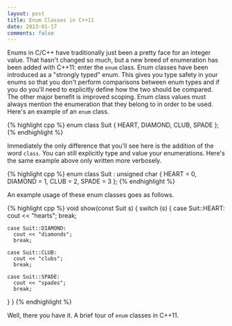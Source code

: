 ```yaml
---
layout: post
title: Enum Classes in C++11
date: 2013-01-17
comments: false
---
```


Enums in C/C++ have traditionally just been a pretty face for an integer value. That hasn't changed so much, but a new breed of enumeration has been added with C++11: enter the `enum` class. Enum classes have been introduced as a "strongly typed" enum. This gives you type safety in your enums so that you don't perform comparisons between enum types and if you do you'll need to explicitly define how the two should be compared. The other major benefit is improved scoping. Enum class values must always mention the enumeration that they belong to in order to be used. Here's an example of an `enum` class.

{% highlight cpp %}
enum class Suit { HEART, DIAMOND, CLUB, SPADE };
{% endhighlight %}

Immediately the only difference that you'll see here is the addition of the word `class`. You can still explicitly type and value your enumerations. Here's the same example above only written more verbosely.

{% highlight cpp %}
enum class Suit : unsigned char {
  HEART = 0, DIAMOND = 1, CLUB = 2, SPADE = 3
};
{% endhighlight %}

An example usage of these enum classes goes as follows.

{% highlight cpp %}
void show(const Suit s) {
  switch (s) {
    case Suit::HEART:
      cout << "hearts";
      break;

    case Suit::DIAMOND:
      cout << "diamonds";
      break;

    case Suit::CLUB:
      cout << "clubs";
      break;

    case Suit::SPADE:
      cout << "spades";
      break;
  }
}
{% endhighlight %} 

Well, there you have it. A brief tour of `enum` classes in C++11.